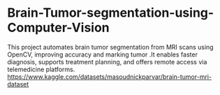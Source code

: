 # Brain-Tumor-segmentation-using-Computer-Vision
This project automates brain tumor segmentation from MRI scans using OpenCV, improving accuracy and marking tumor .It enables faster diagnosis, supports treatment planning, and offers remote access via telemedicine platforms.
https://www.kaggle.com/datasets/masoudnickparvar/brain-tumor-mri-dataset
